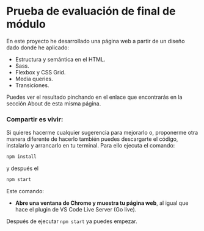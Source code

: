 # Prueba de evaluación de final de módulo

En este proyecto he desarrollado una página web a partir de un diseño dado donde he aplicado:

- Estructura y semántica en el HTML.
- Sass.
- Flexbox y CSS Grid.
- Media queries.
- Transiciones.

Puedes ver el resultado pinchando en el enlace que encontrarás en la sección About de esta misma página.

### Compartir es vivir:

Si quieres hacerme cualquier sugerencia para mejorarlo o, proponerme otra manera diferente de hacerlo también puedes descargarte el código, instalarlo y arrancarlo en tu terminal. Para ello ejecuta el comando:

```bash
npm install
```

y después el

```bash
npm start
```

Este comando:

- **Abre una ventana de Chrome y muestra tu página web**, al igual que hace el plugin de VS Code Live Server (Go live).

Después de ejecutar `npm start` ya puedes empezar.

